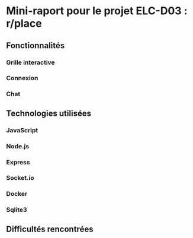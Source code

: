 # Mini-raport pour le projet ELC-D03 : r/place

## Fonctionnalités

### Grille interactive

### Connexion

### Chat


## Technologies utilisées

### JavaScript

### Node.js

### Express

### Socket.io

### Docker

### Sqlite3


## Difficultés rencontrées